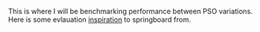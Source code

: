 This is where I will be benchmarking performance between PSO variations. Here is some evlauation [inspiration](https://github.com/sigopt/evalset/blob/master/evalset/test_funcs.py) to springboard from.
